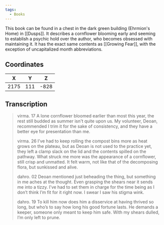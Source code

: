 ```yaml
---
tags:
  - Books
---
```


This book can be found in a chest in the dark green building (Ehrmion's Home) in [[Dusps]]. It describes a cornflower blooming early and seeming to establish a psychic hold over the author, who becomes obsessed with maintaining it. It has the exact same contents as [[Growing Fear]], with the exception of uncapitalized month abbreviations.

## Coordinates
| **X** | **Y** | **Z** |
| :---: | :---: | :---: |
| 2175  |  111  | -828  |

## Transcription
> virma. 17
> A lone cornflower bloomed earlier than most this year, the rest still budded as summer isn't quite upon us. My volunteer, Deoan, recommended I trim it for the sake of consistency, and they have a better eye for presentation than me.
>
> virma. 26
> I’ve had to keep rolling the compost bins more as heat grows on the plateau, but as Deoan is not used to the practice yet, they left a clamp slack on the lid and the contents spilled on the pathway. What struck me more was the appearance of a cornflower, still crisp and unmatted. It felt warm, not like that of the decomposing flora, but sunkissed and alive.
>
> dahro. 02
> Deoan mentioned just beheading the thing, but something in me aches at the thought. Even grasping the shears near it sends me into a tizzy. I’ve had to set them in charge for the time being as I don’t think I’m fit for it right now. I swear I saw his stigma wink.
>
> dahro. 19
> To kill him now does him a disservice at having thrived so long, but who’s to say how long his good fortune lasts. He demands a keeper, someone only meant to keep him safe. With my shears dulled, I’m only left to prune.
